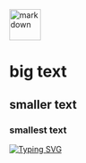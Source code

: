 <!-- SVG version -->
<img alt="markdown" height="56" src="https://cdn.jsdelivr.net/npm/@intergrav/devins-badges@3/assets/cozy/built-with/markdown_vector.svg">

# big text
## smaller text
### smallest text

[![Typing SVG](https://readme-typing-svg.herokuapp.com?font=Fira+Code&pause=1000&color=644EFF&random=false&width=435&lines=typing+is+fun)](https://git.io/typing-svg)
